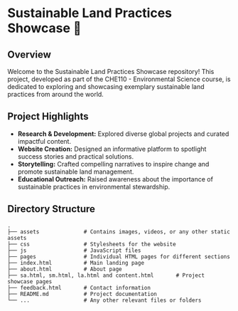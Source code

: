 # Sustainable Land Practices Showcase 🌿

## Overview

Welcome to the Sustainable Land Practices Showcase repository! This project, developed as part of the CHE110 - Environmental Science course, is dedicated to exploring and showcasing exemplary sustainable land practices from around the world.

## Project Highlights

- **Research & Development:** Explored diverse global projects and curated impactful content.
- **Website Creation:** Designed an informative platform to spotlight success stories and practical solutions.
- **Storytelling:** Crafted compelling narratives to inspire change and promote sustainable land management.
- **Educational Outreach:** Raised awareness about the importance of sustainable practices in environmental stewardship.

## Directory Structure

```plaintext
.
├── assets              # Contains images, videos, or any other static assets
├── css                 # Stylesheets for the website
├── js                  # JavaScript files
├── pages               # Individual HTML pages for different sections
├── index.html          # Main landing page
├── about.html          # About page
├── sa.html, sm.html, la.html and content.html       # Project showcase pages
├── feedback.html       # Contact information
├── README.md           # Project documentation
└── ...                 # Any other relevant files or folders

